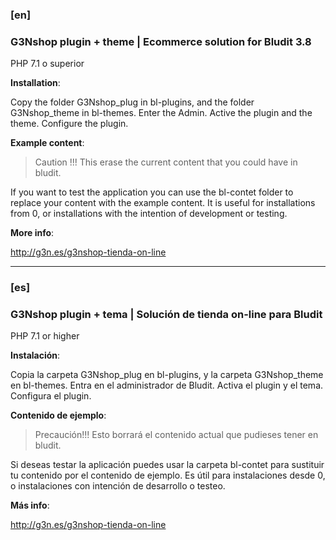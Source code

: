 ### [en]
### G3Nshop plugin + theme | Ecommerce solution for Bludit 3.8
PHP 7.1 o superior

**Installation**:

Copy the folder G3Nshop_plug in bl-plugins, and the folder G3Nshop_theme in bl-themes.
Enter the Admin. Active the plugin and the theme. Configure the plugin.

**Example content**:

> Caution !!!
> This erase the current content that you could have in bludit.

If you want to test the application you can use the bl-contet folder to replace your content with the example content.
It is useful for installations from 0, or installations with the intention of development or testing.

**More info**:

http://g3n.es/g3nshop-tienda-on-line

---

### [es]
### G3Nshop plugin + tema | Solución de tienda on-line para Bludit
PHP 7.1 or higher

**Instalación**:

Copia la carpeta G3Nshop_plug en bl-plugins, y la carpeta G3Nshop_theme en bl-themes.
Entra en el administrador de Bludit. Activa el plugin y el tema. Configura el plugin.

**Contenido de ejemplo**:

> Precaución!!!
> Esto borrará el contenido actual que pudieses tener en bludit.

Si deseas testar la aplicación puedes usar la carpeta bl-contet para sustituir tu contenido por el contenido de ejemplo.
Es útil para instalaciones desde 0, o instalaciones con intención de desarrollo o testeo.


**Más info**:

http://g3n.es/g3nshop-tienda-on-line
